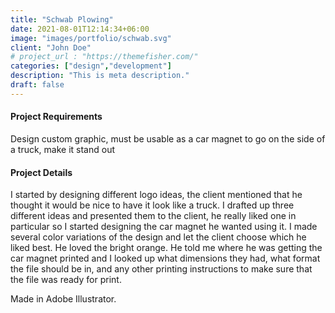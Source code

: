 ```yaml
---
title: "Schwab Plowing"
date: 2021-08-01T12:14:34+06:00
image: "images/portfolio/schwab.svg"
client: "John Doe"
# project_url : "https://themefisher.com/"
categories: ["design","development"]
description: "This is meta description."
draft: false
---
```


#### Project Requirements

Design custom graphic, must be usable as a car magnet to go on the side of a truck, make it stand out


#### Project Details

I started by designing different logo ideas, the client mentioned that he thought it would be nice to have it look like a truck. I drafted up three different ideas and presented them to the client, he really liked one in particular so I started designing the car magnet he wanted using it. I made several color variations of the design and let the client choose which he liked best. He loved the bright orange. He told me where he was getting the car magnet printed and I looked up what dimensions they had, what format the file should be in, and any other printing instructions to make sure that the file was ready for print.

Made in Adobe Illustrator.